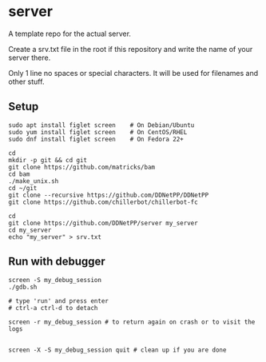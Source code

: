 # server
A template repo for the actual server.

Create a srv.txt file in the root if this repository and write the name of your server there.

Only 1 line no spaces or special characters. It will be used for filenames and other stuff.

## Setup

```
sudo apt install figlet screen    # On Debian/Ubuntu
sudo yum install figlet screen    # On CentOS/RHEL
sudo dnf install figlet screen    # On Fedora 22+

cd
mkdir -p git && cd git
git clone https://github.com/matricks/bam
cd bam
./make_unix.sh
cd ~/git
git clone --recursive https://github.com/DDNetPP/DDNetPP
git clone https://github.com/chillerbot/chillerbot-fc

cd
git clone https://github.com/DDNetPP/server my_server
cd my_server
echo "my_server" > srv.txt
```

## Run with debugger

```
screen -S my_debug_session
./gdb.sh

# type 'run' and press enter
# ctrl-a ctrl-d to detach

screen -r my_debug_session # to return again on crash or to visit the logs


screen -X -S my_debug_session quit # clean up if you are done
```
